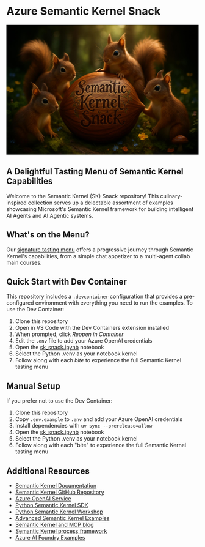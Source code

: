 # Azure Semantic Kernel Snack

![Semantic Kernel](assets/images/sk-kernel-snack-xs.jpeg)

## A Delightful Tasting Menu of Semantic Kernel Capabilities

Welcome to the Semantic Kernel (SK) Snack repository! This culinary-inspired collection serves up a delectable assortment of examples showcasing Microsoft's Semantic Kernel framework for building intelligent AI Agents and AI Agentic systems.

## What's on the Menu?

Our [signature tasting menu](sk_snack.ipynb) offers a progressive journey through Semantic Kernel's capabilities, from a simple chat appetizer to a multi-agent collab main courses.

## Quick Start with Dev Container

This repository includes a `.devcontainer` configuration that provides a pre-configured environment with everything you need to run the examples. To use the Dev Container:

1. Clone this repository
2. Open in VS Code with the Dev Containers extension installed
3. When prompted, click *Reopen in Container*
4. Edit the `.env` file to add your Azure OpenAI credentials
5. Open the [sk_snack.ipynb](sk_snack.ipynb) notebook
6. Select the Python .venv as your notebook kernel
6. Follow along with each *bite* to experience the full Semantic Kernel tasting menu

## Manual Setup

If you prefer not to use the Dev Container:

1. Clone this repository
2. Copy `.env.example` to `.env` and add your Azure OpenAI credentials
3. Install dependencies with `uv sync --prerelease=allow`
4. Open the [sk_snack.ipynb](sk_snack.ipynb) notebook
5. Select the Python .venv as your notebook kernel
6. Follow along with each "bite" to experience the full Semantic Kernel tasting menu

## Additional Resources

- [Semantic Kernel Documentation](https://learn.microsoft.com/en-us/semantic-kernel/overview/)
- [Semantic Kernel GitHub Repository](https://github.com/microsoft/semantic-kernel)
- [Azure OpenAI Service](https://azure.microsoft.com/en-us/products/ai-services/openai-service/)
- [Python Semantic Kernel SDK](https://github.com/microsoft/semantic-kernel/tree/main/python)
- [Python Semantic Kernel Workshop](https://github.com/Azure-Samples/semantic-kernel-workshop/)
- [Advanced Semantic Kernel Examples](https://github.com/Azure-Samples/semantic-kernel-advanced-usage/tree/main/templates/advanced_orchestration_dapr)
- [Semantic Kernel and MCP blog](https://devblogs.microsoft.com/semantic-kernel/integrating-model-context-protocol-tools-with-semantic-kernel-a-step-by-step-guide/
)
- [Semantic Kernel process framework](https://learn.microsoft.com/en-us/semantic-kernel/frameworks/process/process-framework)
- [Azure AI Foundry Examples](https://github.com/corticalstack/azure-ai-foundry-examples)
